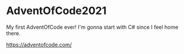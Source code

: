 # AdventOfCode2021

My first AdventOfCode ever! I'm gonna start with C# since I feel home there.

https://adventofcode.com/

